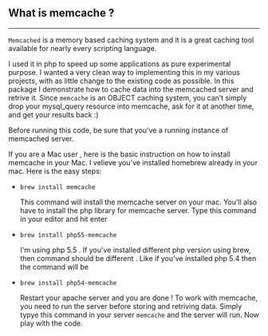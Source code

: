 ## What is memcache ?
******

`Memcached` is a memory based caching system and it is a great caching tool available for nearly every scripting language.

I used it in php to speed up some applications as pure experimental purpose. I wanted a very clean way to implementing this in my various projects, with as little change
to the existing code as possible. In this package I demonstrate how to cache data into the memcached server and retrive it. Since `memcache` is an OBJECT caching system,
you can’t simply drop your mysql_query resource into memcache, ask for it at another time, and get your results back :)

Before running this code, be sure that you've a running instance of memcached server.


If you are a Mac user , here is the basic instruction on how to install memcache in your Mac. I velieve you've installed homebrew already in your mac. Here is the easy steps:

+ `brew install memcache`

  This command will install the memcache server on your mac. You'll also have to install the php library for memcache server. Type this command in your editor and hit enter


+ `brew install php55-memcache`

	I'm using php 5.5 . If you've installed different php version using brew, then command should be different . Like if you've installed php 5.4 then the command will be
	
+ `brew install php54-memcache`	 

  Restart your apache server and you are done ! To work with memcache, you need to run the server before storing and retriving data. Simply typye this command in your server
  `memcache` and the server will run. Now play with the code. 	   



